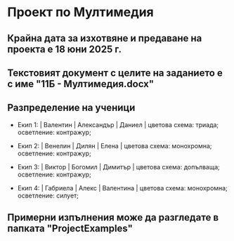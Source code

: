 # Проект по Мултимедия

## Крайна дата за изхотвяне и предаване на проекта е 18 юни 2025 г.
## Текстовият документ с целите на заданието е с име "11Б - Мултимедия.docx"
## Разпределение на ученици
- Екип 1: 
| Валентин | Александър | Даниел |
цветова схема: триада;
осветление: контражур;

- Екип 2: 
| Венелин | Дилян | Елена |
цветова схема: монохромна;
осветление: контражур;

- Екип 3: 
| Виктор | Богомил | Димитър |
цветова схема: допълваща;
осветление: контражур;

- Екип 4: 
| Габриела | Алекс | Валентина |
цветова схема: монохромна;
осветление: силует;

## Примерни изпълнения може да разгледате в папката "ProjectExamples"